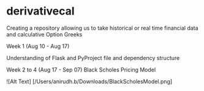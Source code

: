 # derivativecal
Creating a repository allowing us to take historical or real time financial data and calculative Option Greeks


Week 1 (Aug 10 - Aug 17) 

Understanding of Flask and PyProject file and dependency structure 

Week 2 to 4 (Aug 17 - Sep 07) Black Scholes Pricing Model

![Alt Text] [/Users/anirudh.b/Downloads/BlackScholesModel.png]
